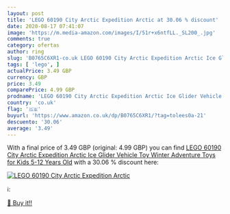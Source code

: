 ```yaml
---
layout: post
title: 'LEGO 60190 City Arctic Expedition Arctic at 30.06 % discount'
date: 2020-08-17 07:41:07
image: 'https://m.media-amazon.com/images/I/51r+x6ntfLL._SL200_.jpg'
comments: true
category: ofertas
author: ring
slug: 'B0765C6XR1-co.uk LEGO 60190 City Arctic Expedition Arctic Ice Glider...'
tags: [ 'lego', ]
actualPrice: 3.49 GBP
currency: GBP
price: 3.49
comparePrice: 4.99 GBP
prodname: 'LEGO 60190 City Arctic Expedition Arctic Ice Glider Vehicle Toy  Winter Adventure Toys for Kids 5-12 Years Old'
country: 'co.uk'
flag: '🇬🇧'
buyurl: 'https://www.amazon.co.uk/dp/B0765C6XR1/?tag=tolees0a-21'
descuento: '30.06'
average: '3.49'
---
```


With a final price of 3.49 GBP (original: 4.99 GBP) you can find [LEGO 60190 City Arctic Expedition Arctic Ice Glider Vehicle Toy  Winter Adventure Toys for Kids 5-12 Years Old](https://www.amazon.co.uk/dp/B0765C6XR1/?tag=tolees0a-21) with a  30.06 % discount here:

[![LEGO 60190 City Arctic Expedition Arctic](https://m.media-amazon.com/images/I/51r+x6ntfLL._SL200_.jpg)](https://www.amazon.co.uk/dp/B0765C6XR1/?tag=tolees0a-21)

ℹ️:


[🛒 Buy it!!](https://www.amazon.co.uk/dp/B0765C6XR1/?tag=tolees0a-21)
